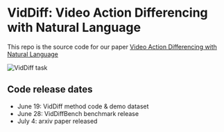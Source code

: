# VidDiff: Video Action Differencing with Natural Language

This repo is the source code for our paper [Video Action Differencing with Natural Language](https://jmhb0.github.io/viddiff_web/)

![VidDiff task](assets/viddiff_pullfig.png)


## Code release dates
- June 19: VidDiff method code & demo dataset
- June 28: VidDiffBench benchmark release
- July 4: arxiv paper released

